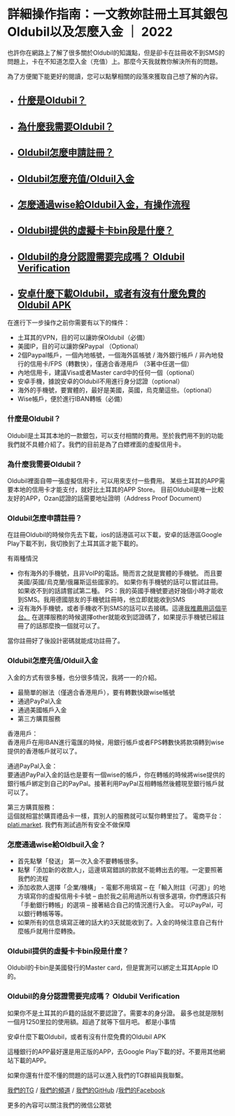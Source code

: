 詳細操作指南：一文教妳註冊土耳其銀包Oldubil以及怎麼入金 ｜ 2022
======================================

也許你在網路上了解了很多關於Oldubil的知識點，但是卻卡在註冊收不到SMS的問題上，卡在不知道怎麼入金（充值）上。那麼今天我就教你解決所有的問題。

為了方便閣下能更好的閱讀，您可以點擊相關的段落來獲取自己想了解的內容。

*   [什麼是Oldubil？](#什麼是oldubil)
    --------------------------
    
*   [為什麼我需要Oldubil？](#為什麼需要)
    ------------------------
    
*   [Oldubil怎麼申請註冊？](#怎麼申請)
    -----------------------
    
*   [Oldubil怎麼充值/Olduil入金](#入金)
    ---------------------------
    
*   [怎麼通過wise給Oldubil入金，有操作流程](#操作流程)
    ---------------------------------
    
*   [Oldubil提供的虛擬卡卡bin段是什麼？](#bin)
    ------------------------------
    
*   [Oldubil的身分認證需要完成嗎？ Oldubil Verification](#verification)
    --------------------------------------------------------
    
*   [安卓什麼下載Oldubil，或者有沒有什麼免費的Oldubil APK](#apk)
    -------------------------------------------
    

在進行下一步操作之前你需要有以下的條件：

*   土耳其的VPN，目的可以讓妳保Oldubil（必備）
*   美國IP，目的可以讓妳保Paypal （Optional）
*   2個Paypal帳戶，一個內地帳號，一個海外區帳號 / 海外銀行帳戶 / 非內地發行的信用卡/FPS（轉數快），僅適合香港用戶 （3著中任選一個）
*   內地信用卡，建議Visa或者Master card中的任何一個（optional）
*   安卓手機，據說安卓的Oldubil不用進行身分認證（optional）
*   海外的手機號，要實體的，最好是美國，英國，烏克蘭這些。（optional）
*   Wise帳戶，便於進行IBAN轉帳（必備）

### 什麼是Oldubil？

Oldubil是土耳其本地的一款銀包，可以支付相關的費用。至於我們用不到的功能我們就不具體介紹了。我們的目前是為了白嫖裡面的虛擬信用卡。

### 為什麼我需要Oldubil？

  
Oldubil裡面自帶一張虛擬信用卡，可以用來支付一些費用。 某些土耳其的APP需要本地的信用卡才能支付，就好比土耳其的APP Store。 目前Oldubil是唯一比較友好的APP，Ozan認證的話需要地址證明（Address Proof Document）

### Oldubil怎麼申請註冊？

  
在註冊Oldubil的時候你先去下載，ios的話港區可以下載，安卓的話港區Google Play下載不到，我切換到了土耳其區才能下載的。

有兩種情況

*   你有海外的手機號，且非VoIP的電話。簡而言之就是實體的手機號。 而且要美國/英國/烏克蘭/俄羅斯這些國家的。 如果你有手機號的話可以嘗試註冊。 如果收不到的話請嘗試第二種。 PS：我的英國手機號要過好幾個小時才能收到SMS。我用德國朋友的手機號註冊時，他立即就能收到SMS
*   沒有海外手機號，或者手機收不到SMS的話可以去接碼。這邊[我推薦用這個平台。](https://sms-activate.org/cn) 在選擇服務的時候選擇other就能收到認證碼了，如果提示手機號已經註冊了的話那麼換一個就可以了。

當你註冊好了後設計密碼就能成功註冊了。

### Oldubil怎麼充值/Olduil入金

入金的方式有很多種，也分很多情況，我將一一的介紹。

*   最簡單的辦法（僅適合香港用戶），要有轉數快跟wise帳號
*   通過PayPal入金
*   通過美國帳戶入金
*   第三方購買服務

香港用戶：  
香港用戶在用IBAN進行電匯的時候，用銀行帳戶或者FPS轉數快將款項轉到wise提供的香港帳戶就可以了。

通過PayPal入金：  
要通過PayPal入金的話也是要有一個wise的帳戶，你在轉帳的時候將wise提供的銀行帳戶綁定到自己的PayPal。接著利用PayPal互相轉帳然後體現至銀行帳戶就可以了。

第三方購買服務：  
這個就相當於購買禮品卡一樣，買別人的服務就可以幫你轉里拉了。 電商平台：[plati.market](https://plati.market/?lang=en-US). 我們有測試過所有安全不做保障

### 怎麼通過wise給Oldbuil入金？

*   首先點擊「發送」 第一次入金不要轉帳很多。
*   點擊「添加新的收款人」，這邊填寫錯誤的款就不能轉出去的喔。一定要照著我們的流程
*   添加收款人選擇「企業/機構」 - 電郵不用填寫 – 在「輸入附註（可選）」的地方填寫你的虛擬信用卡卡號 – 由於我之前用過所以有很多選項，你們應該只有「手動銀行轉帳」的選項 – 接著結合自己的情況進行入金。 可以PayPal，可以銀行轉帳等等。
*   如果所有的信息填寫正確的話大約3天就能收到了。入金的時候注意自己有什麼帳戶就用什麼轉換。

### Oldubil提供的虛擬卡卡bin段是什麼？

Oldubil的卡bin是美國發行的Master card，但是實測可以綁定土耳其Apple ID的。

### Oldubil的身分認證需要完成嗎？ Oldubil Verification

如果你不是土耳其的戶籍的話就不要認證了。需要本的身分證。 最多也就是限制一個月1250里拉的使用額。超過了就等下個月吧。 都是小事情

安卓什麼下載Oldubil，或者有沒有什麼免費的Oldubil APK

  
這種銀行的APP最好還是用正版的APP，去Google Play下載的好。不要用其他網站下載的APP。

如果你還有什麼不懂的問題的話可以進入我們的TG群組與我聯繫。

[我們的TG](https://t.me/xwring) / [我們的頻道](https://t.me/chryax_offical) / [我們的GitHub](https://github.com/hkjswong) /[我們的Facebook](https://www.facebook.com/jsrwon)

更多的內容可以關注我們的微信公眾號
